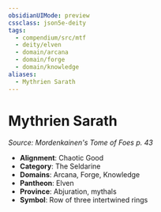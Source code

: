 ```yaml
---
obsidianUIMode: preview
cssclass: json5e-deity
tags:
  - compendium/src/mtf
  - deity/elven
  - domain/arcana
  - domain/forge
  - domain/knowledge
aliases:
  - Mythrien Sarath
---
```

# Mythrien Sarath
*Source: Mordenkainen's Tome of Foes p. 43* 

- **Alignment**: Chaotic Good
- **Category**: The Seldarine
- **Domains**: Arcana, Forge, Knowledge
- **Pantheon**: Elven
- **Province**: Abjuration, mythals
- **Symbol**: Row of three intertwined rings